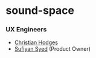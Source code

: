 # sound-space

### UX Engineers
- [Christian Hodges](https://github.com/chodges7)
- [Sufiyan Syed](https://github.com/SufiyanSyedCSUC) (Product Owner)
